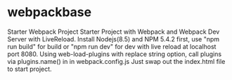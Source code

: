# webpackbase
Starter Webpack Project
Starter Project with Webpack and Webpack Dev Server with LiveReload.
Install Nodejs(8.5) and NPM 5.4.2 first, use "npm run build" for build or "npm run dev" for dev with live reload at localhost port 8080.
Using web-load-plugins with replace string option, call plugins via plugins.name() in in webpack.config.js
Just swap out the index.html file to start project.
